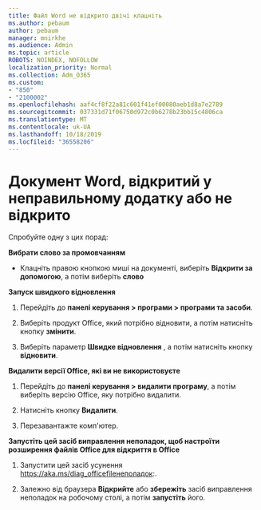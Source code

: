 ```yaml
---
title: Файл Word не відкрито двічі клацніть
ms.author: pebaum
author: pebaum
manager: mnirkhe
ms.audience: Admin
ms.topic: article
ROBOTS: NOINDEX, NOFOLLOW
localization_priority: Normal
ms.collection: Adm_O365
ms.custom:
- "850"
- "2100002"
ms.openlocfilehash: aaf4cf8f22a81c601f41ef00080aeb1d8a7e2789
ms.sourcegitcommit: 037331d71f06750d972c0b6278b23bb15c4806ca
ms.translationtype: MT
ms.contentlocale: uk-UA
ms.lasthandoff: 10/18/2019
ms.locfileid: "36558206"
---
```

# <a name="word-document-opened-in-the-wrong-app-or-didnt-open"></a>Документ Word, відкритий у неправильному додатку або не відкрито

Спробуйте одну з цих порад:

**Вибрати слово за промовчанням**

- Клацніть правою кнопкою миші на документі, виберіть **Відкрити за допомогою**, а потім виберіть **слово**

**Запуск швидкого відновлення**

1. Перейдіть до **панелі керування > програми > програми та засоби**.

2. Виберіть продукт Office, який потрібно відновити, а потім натисніть кнопку **змінити**.

3. Виберіть параметр **Швидке відновлення** , а потім натисніть кнопку **відновити**.

**Видалити версії Office, які ви не використовуєте**

1. Перейдіть до **панелі керування > видалити програму**, а потім виберіть версію Office, яку потрібно видалити.

2. Натисніть кнопку **Видалити**.

3. Перезавантажте комп'ютер.

**Запустіть цей засіб виправлення неполадок, щоб настроїти розширення файлів Office для відкриття в Office**

1. Запустити цей засіб усунення https://aka.ms/diag_officefileнеполадок:.

2. Залежно від браузера **Відкрийте** або **збережіть** засіб виправлення неполадок на робочому столі, а потім **запустіть** його.
